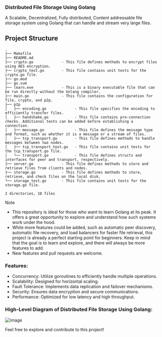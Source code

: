 ### Distributed File Storage Using Golang 
A Scalable, Decentralized, Fully distributed, Content addressable file storage system using Golang that can handle and stream very large files.

## Project Structure
```
.
├── Makefile
├── README.md
├── crypto.go             - This file defines methods to encrypt files using AES encryption.
├── crypto_test.go        - This file contains unit tests for the crypto.go file.
├── go.mod
├── go.sum
├── learn.exe             - This is a binary executable file that can be run directly without the Golang compiler.
├── main.go               - This file contains the configuration for file, crypto, and p2p.
├── p2p
│   ├── encoding.go             - This file specifies the encoding to efficiently transfer files.
│   ├── handshake.go            - This file contains pre-connection checks. Additional tests can be added before establishing a connection.
│   ├── message.go              - This file defines the message type and format, such as whether it is a message or a stream of files.
│   ├── tcp_transport.go        - This file defines methods to handle messages between two nodes.
│   ├── tcp_transport_test.go   - This file contains unit tests for the tcp_transport.go file.
│   └── transport.go            - This file defines structs and interfaces for peer and transport, respectively.
├── server.go             - This file defines methods to store and retrieve files from clients and nodes.
├── storage.go            - This file defines methods to store, retrieve, and check files on the local disk.
└── storage_test.go       - This file contains unit tests for the storage.go file.

2 directories, 18 files
```

> [!NOTE]
>- This repository is ideal for those who want to learn Golang at its peak. It offers a great opportunity to explore and understand how such systems work under the hood.
>- While more features could be added, such as automatic peer discovery, automatic file recovery, and load balancers for faster file retrieval, this project is already a perfect starting point for beginners. Keep in mind that the goal is to learn and explore, and there will always be more features to add.
>- New features and pull requests are welcome.

### Features:
- Concurrency: Utilize goroutines to efficiently handle multiple operations.
- Scalability: Designed for horizontal scaling.
- Fault Tolerance: Implements data replication and failover mechanisms.
- Security: Ensures data encryption and secure communications.
- Performance: Optimized for low latency and high throughput.

### High-Level Diagram of Distributed File Storage Using Golang:
![image](https://github.com/user-attachments/assets/7405a81a-bbed-44cd-a09e-0e3d443ba87f)

Feel free to explore and contribute to this project!
